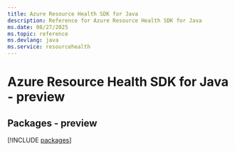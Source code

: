 ```yaml
---
title: Azure Resource Health SDK for Java
description: Reference for Azure Resource Health SDK for Java
ms.date: 08/27/2025
ms.topic: reference
ms.devlang: java
ms.service: resourcehealth
---
```

# Azure Resource Health SDK for Java - preview
## Packages - preview
[!INCLUDE [packages](resource-health-index.md)]